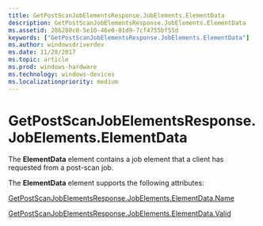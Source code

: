 ```yaml
---
title: GetPostScanJobElementsResponse.JobElements.ElementData
description: GetPostScanJobElementsResponse.JobElements.ElementData
ms.assetid: 286280c0-5e10-46e0-81d9-7cf4755bf55d
keywords: ["GetPostScanJobElementsResponse.JobElements.ElementData"]
ms.author: windowsdriverdev
ms.date: 11/28/2017
ms.topic: article
ms.prod: windows-hardware
ms.technology: windows-devices
ms.localizationpriority: medium
---
```


# GetPostScanJobElementsResponse.JobElements.ElementData


The **ElementData** element contains a job element that a client has requested from a post-scan job.

The **ElementData** element supports the following attributes:

[GetPostScanJobElementsResponse.JobElements.ElementData.Name](getpostscanjobelementsresponse-jobelements-elementdata-name.md)

[GetPostScanJobElementsResponse.JobElements.ElementData.Valid](getpostscanjobelementsresponse-jobelements-elementdata-valid.md)

 

 





